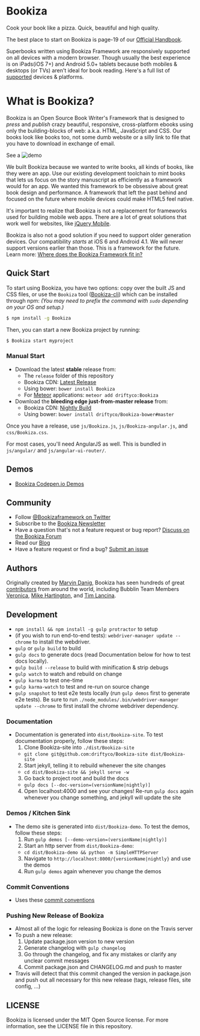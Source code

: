 # Bookiza

Cook your book like a pizza. Quick, beautiful and high quality. 

The best place to start on Bookiza is page-19 of our [Official Handbook](https://bubbl.in/cover/official-handbook-by-marvin-danig).

Superbooks written using Bookiza Framework are responsively supported on all devices with a modern browser. Though usually the best experience is on iPads(iOS 7+) and Android 5.0+ tablets because both mobiles & desktops (or TVs) aren't ideal for book reading. Here's a full list of [supported](https://bubbl.in/support) devices & platforms.

# What is Bookiza?

Bookiza is an Open Source Book Writer's Framework that is designed to *press* and *publish* crazy beautiful, responsive, cross-platform ebooks using only the building-blocks of web: a.k.a. HTML, JavaScript and CSS. Our books look like books too, not some dumb website or a silly link to file that you have to download in exchange of email.

See a ![demo](http://bubbl.in/cover/the-solar-system-by-marvin-danig)

We built Bookiza because we wanted to write books, all kinds of books, like they were an app. Use our existing development toolchain to mint books that lets us focus on the story manuscript as efficiently as a framework would for an app. We wanted this framework to be obsessive about great book design and performance. A framework that left the past behind and focused on the future where mobile devices could make HTML5 feel native.

It's important to realize that Bookiza is not a replacement for frameworks used for building mobile web apps. There are a lot
of great solutions that work well for websites, like [jQuery Mobile](http://jquerymobile.com/).

Bookiza is also not a good solution if you need to support older generation devices. Our compatibility *starts* at iOS 6 and Android 4.1. We will never support versions earlier than those. This is a framework for the future. Learn more: [Where does the Bookiza Framework fit in?](http://Bookizaframework.com/blog/where-does-the-Bookiza-framework-fit-in/)

## Quick Start

To start using Bookiza, you have two options: copy over the built JS and CSS files, or
use the `Bookiza` tool ([Bookiza-cli](https://github.com/driftyco/Bookiza-cli)) which can be installed through npm: _(You may need to prefix the command with `sudo` depending on your OS and setup.)_

```bash
$ npm install -g Bookiza
```

Then, you can start a new Bookiza project by running:

```bash
$ Bookiza start myproject
```

### Manual Start

- Download the latest **stable** release from:
  * The `release` folder of this repository
  * Bookiza CDN: [Latest Release](http://code.Bookizaframework.com/)
  * Using bower: `bower install Bookiza`
  * For [Meteor](https://www.meteor.com/) applications: `meteor add driftyco:Bookiza` 
- Download the **bleeding edge just-from-master release** from:
  * Bookiza CDN: [Nightly Build](http://code.Bookizaframework.com/#nightly)
  * Using bower: `bower install driftyco/Bookiza-bower#master`

Once you have a release, use `js/Bookiza.js`, `js/Bookiza-angular.js`, and `css/Bookiza.css`.

For most cases, you'll need AngularJS as well.  This is bundled in `js/angular/` and `js/angular-ui-router/`.


## Demos

 - [Bookiza Codepen.io Demos](http://codepen.io/Bookiza/public-list)


## Community

* Follow [@Bookizaframework on Twitter](https://twitter.com/Bookizaframework)
* Subscribe to the [Bookiza Newsletter](http://Bookizaframework.com/subscribe/)
* Have a question that's not a feature request or bug report? [Discuss on the Bookiza Forum](http://forum.Bookizaframework.com/)
* Read our [Blog](http://Bookizaframework.com/blog/)
* Have a feature request or find a bug? [Submit an issue](http://Bookizaframework.com/submit-issue/)


## Authors

Originally created by [Marvin Danig](http://twitter.com/marvindanig), Bookiza has seen hundreds of great [contributors](https://github.com/bookiza/bookiza/graphs/contributors) from around the world, including Bubblin Team Members [Veronica](http://bubbl.in/veronica), [Mike Hartington](http://twitter.com/mhartington), and [Tim Lancina](http://twitter.com/dopernicus).

## Development

* `npm install && npm install -g gulp protractor` to setup
* (if you wish to run end-to-end tests): `webdriver-manager update --chrome` to install the webdriver.
* `gulp` or `gulp build` to build
* `gulp docs` to generate docs (read Documentation below for how to test docs locally).
* `gulp build --release` to build with minification & strip debugs
* `gulp watch` to watch and rebuild on change
* `gulp karma` to test one-time
* `gulp karma-watch` to test and re-run on source change
* `gulp snapshot` to test e2e tests locally (run `gulp demos` first to generate e2e tests). Be sure to run `./node_modules/.bin/webdriver-manager update --chrome` to first install the chrome webdriver dependency.

### Documentation

* Documentation is generated into `dist/Bookiza-site`.  To test documentation properly, follow these steps:
  1. Clone Bookiza-site into `./dist/Bookiza-site`
    - `git clone git@github.com:driftyco/Bookiza-site dist/Bookiza-site`
  2. Start jekyll, telling it to rebuild whenever the site changes
    - `cd dist/Bookiza-site && jekyll serve -w`
  3. Go back to project root and build the docs
    - `gulp docs [--doc-version=(versionName|nightly)]`
  4. Open localhost:4000 and see your changes! Re-run `gulp docs` again whenever you change something, and jekyll will update the site

### Demos / Kitchen Sink

* The demo site is generated into `dist/Bookiza-demo`. To test the demos, follow these steps:
  1. Run `gulp demos [--demo-version=(versionName|nightly)]`
  2. Start an http server from `dist/Bookiza-demo`:
    - `cd dist/Bookiza-demo && python -m SimpleHTTPServer`
  3. Navigate to `http://localhost:8000/{versionName|nightly}` and use the demos
  4. Run `gulp demos` again whenever you change the demos

### Commit Conventions

* Uses these [commit conventions](http://github.com/ajoslin/conventional-changelog)

### Pushing New Release of Bookiza

- Almost all of the logic for releasing Bookiza is done on the Travis server
- To push a new release:
  1. Update package.json version to new version
  2. Generate changelog with `gulp changelog`
  3. Go through the changelog, and fix any mistakes or clarify any unclear commit messages
  4. Commit package.json and CHANGELOG.md and push to master
- Travis will detect that this commit changed the version in package.json and push out all necessary for this new release (tags, release files, site config, ...)

## LICENSE

Bookiza is licensed under the MIT Open Source license. For more information, see the LICENSE file in this repository.